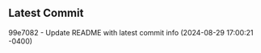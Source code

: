 
## Latest Commit
99e7082 - Update README with latest commit info (2024-08-29 17:00:21 -0400) <Yunxi-Zhou>
